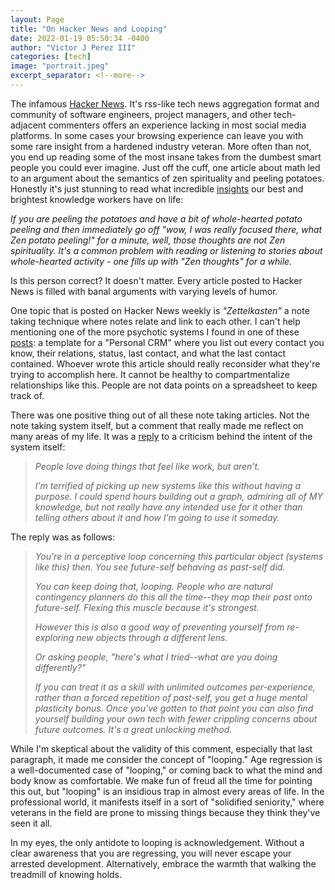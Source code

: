 ```yaml
---
layout: Page
title: "On Hacker News and Looping"
date: 2022-01-19 05:50:34 -0400
author: "Victor J Perez III"
categories: [tech]
image: "portrait.jpeg"
excerpt_separator: <!--more-->
---
```


The infamous [Hacker News](https://news.ycombinator.com/). It's rss-like tech news aggregation format and community of software engineers, project managers, and other tech-adjacent commenters offers an experience lacking in most social media platforms. In some cases your browsing experience can leave you with some rare insight from a hardened industry veteran. More often than not, you end up reading some of the most insane takes from the dumbest smart people you could ever imagine. <!--more-->Just off the cuff, one article about math led to an argument about the semantics of zen spirituality and peeling potatoes. Honestly it's just stunning to read what incredible [insights](https://news.ycombinator.com/item?id=29999372) our best and brightest knowledge workers have on life:
>
 *If you are peeling the potatoes and have a bit of whole-hearted potato peeling and then immediately go off "wow, I was really focused there, what Zen potato peeling!" for a minute, well, those thoughts are not Zen spirituality. It's a common problem with reading or listening to stories about whole-hearted activity - one fills up with "Zen thoughts" for a while.*

Is this person correct? It doesn't matter. Every article posted to Hacker News is filled with banal arguments with varying levels of humor. 
	
One topic that is posted on Hacker News weekly is *"Zettelkasten"* a note taking technique where notes relate and link to each other. I can't help mentioning one of the more psychotic systems I found in one of these [posts](https://lmy.medium.com/a-tour-to-my-zettelkasten-notes-dc26a75e5257): a template for a "Personal CRM" where you list out every contact you know, their relations, status, last contact, and what the last contact contained. Whoever wrote this article should really reconsider what they're trying to accomplish here. It cannot be healthy to compartmentalize relationships like this. People are not data points on a spreadsheet to keep track of.

There was one positive thing out of all these note taking articles. Not the note taking system itself, but a comment that really made me reflect on many areas of my life. It was a [reply](https://news.ycombinator.com/item?id=23387255) to a criticism behind the intent of the system itself:

> *People love doing things that feel like work, but aren’t.*
>
> *I’m terrified of picking up new systems like this without having a purpose. I could spend hours building out a graph, admiring all of MY knowledge, but not really have any intended use for it other than telling others about it and how I’m going to use it someday.*

The reply was as follows:

>*You're in a perceptive loop concerning this particular object (systems like this) then. You see future-self behaving as past-self did.*
>
>*You can keep doing that, looping. People who are natural contingency planners do this all the time--they map their past onto future-self. Flexing this muscle because it's strongest.*
>
>*However this is also a good way of preventing yourself from re-exploring new objects through a different lens.*
>
>*Or asking people, "here's what I tried--what are you doing differently?"*
>
>*If you can treat it as a skill with unlimited outcomes per-experience, rather than a forced repetition of past-self, you get a huge mental plasticity bonus. Once you've gotten to that point you can also find yourself building your own tech with fewer crippling concerns about future outcomes. It's a great unlocking method.*

While I'm skeptical about the validity of this comment, especially that last paragraph, it made me consider the concept of "looping." Age regression is a well-documented case of "looping," or coming back to what the mind and body know as comfortable. We make fun of freud all the time for pointing this out, but "looping" is an insidious trap in almost every areas of life. In the professional world, it manifests itself in a sort of "solidified seniority," where veterans in the field are prone to missing things because they think they've seen it all. 

In my eyes, the only antidote to looping is acknowledgement. Without a clear awareness that you are regressing, you will never escape your arrested development. Alternatively, embrace the warmth that walking the treadmill of knowing holds.